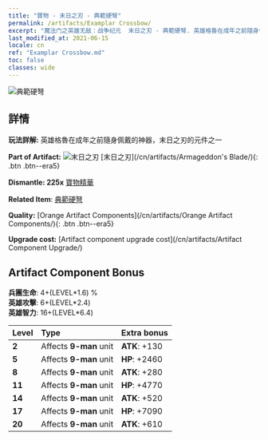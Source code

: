 ```yaml
---
title: "寶物 - 末日之刃 - 典範硬弩"
permalink: /artifacts/Examplar Crossbow/
excerpt: "魔法门之英雄无敌：战争纪元  末日之刃 - 典範硬弩. 英雄格魯在成年之前隨身佩戴的神器，末日之刃的元件之一"
last_modified_at: 2021-06-15
locale: cn
ref: "Examplar Crossbow.md"
toc: false
classes: wide
---
```


 ![典範硬弩](/images/t/artifact_40446.png)



## 詳情

 **玩法詳解:** 英雄格魯在成年之前隨身佩戴的神器，末日之刃的元件之一

 **Part of Artifact:** ![末日之刃](/images/t/icon_artifact_44.png) [末日之刃](/cn/artifacts/Armageddon's Blade/){: .btn .btn--era5}

 **Dismantle: 225x** [寶物精華](/cn/Items/con_905/)

 **Related Item**: [典範硬弩](/cn/Items/art_171/)

 **Quality:** [Orange Artifact Components](/cn/artifacts/Orange Artifact Components/){: .btn .btn--era5}

 **Upgrade cost:** [Artifact component upgrade cost](/cn/artifacts/Artifact Component Upgrade/)

## Artifact Component Bonus

  **兵團生命**: 4+(LEVEL\*1.6) %<br/>**英雄攻擊**: 6+(LEVEL\*2.4)<br/>**英雄智力**: 16+(LEVEL\*6.4)

  |  Level  | Type |    Extra bonus  | 
  |:--------|:-----|:----------------| 
  | **2** | Affects **9-man** unit | **ATK**: +130 | 
  | **5** | Affects **9-man** unit | **HP**: +2460 | 
  | **8** | Affects **9-man** unit | **ATK**: +280 | 
  | **11** | Affects **9-man** unit | **HP**: +4770 | 
  | **14** | Affects **9-man** unit | **ATK**: +520 | 
  | **17** | Affects **9-man** unit | **HP**: +7090 | 
  | **20** | Affects **9-man** unit | **ATK**: +610 | 
